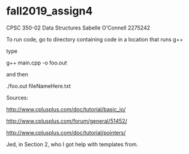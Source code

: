 # fall2019_assign4

CPSC 350-02 Data Structures
Sabelle O'Connell
2275242

To run code, go to directory containing code in a location that runs g++

type

g++ main.cpp -o foo.out

and then

./foo.out fileNameHere.txt


Sources:

http://www.cplusplus.com/doc/tutorial/basic_io/

http://www.cplusplus.com/forum/general/51452/

http://www.cplusplus.com/doc/tutorial/pointers/

Jed, in Section 2, who I got help with templates from.


